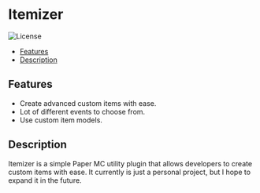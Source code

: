 # Itemizer

![License](https://img.shields.io/github/license/DevPieter/Itemizer?color=blue&label=License&logo=github)

- [Features](#features)
- [Description](#description)

## Features

- Create advanced custom items with ease.
- Lot of different events to choose from.
- Use custom item models.

## Description

Itemizer is a simple Paper MC utility plugin that allows developers to create custom items with ease. It currently is just a personal project, but I hope to expand it in the future.